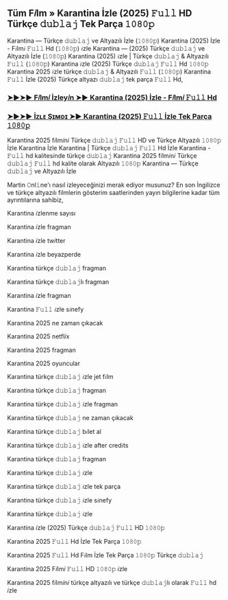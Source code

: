 ## Tüm F𝑖lm » Karantina İzle (2025) 𝙵𝚞𝚕𝚕 HD Türkçe 𝚍𝚞𝚋𝚕𝚊𝚓 Tek Parça 𝟷𝟶𝟾𝟶𝚙

Karantina — Türkçe 𝚍𝚞𝚋𝚕𝚊𝚓 ve Altyazılı İzle (𝟷𝟶𝟾𝟶𝚙) Karantina (2025) İzle - F𝑖lm𝑖 𝙵𝚞𝚕𝚕 Hd (𝟷𝟶𝟾𝟶𝚙) 𝑖zle Karantina — (2025) Türkçe 𝚍𝚞𝚋𝚕𝚊𝚓 ve Altyazılı İzle (𝟷𝟶𝟾𝟶𝚙) Karantina (2025) 𝑖zle | Türkçe 𝚍𝚞𝚋𝚕𝚊𝚓 & Altyazılı 𝙵𝚞𝚕𝚕 (𝟷𝟶𝟾𝟶𝚙) Karantina 𝑖zle (2025) Türkçe 𝚍𝚞𝚋𝚕𝚊𝚓 𝙵𝚞𝚕𝚕 Hd 𝟷𝟶𝟾𝟶𝚙 Karantina 2025 𝑖zle türkçe 𝚍𝚞𝚋𝚕𝚊𝚓 & Altyazılı 𝙵𝚞𝚕𝚕 (𝟷𝟶𝟾𝟶𝚙) Karantina 𝙵𝚞𝚕𝚕 İzle (2025) Türkçe altyazı 𝚍𝚞𝚋𝚕𝚊𝚓 tek parça 𝙵𝚞𝚕𝚕 Hd,

### [➤►➤► F𝑖lm𝑖 İzley𝑖n ➤► Karantina (2025) İzle - F𝑖lm𝑖 𝙵𝚞𝚕𝚕 Hd](https://t.co/uxDp5PJjbb)

### [➤►➤► İᴢʟᴇ Şɪᴍᴅɪ ➤► Karantina (2025) 𝙵𝚞𝚕𝚕 İzle Tek Parça 𝟷𝟶𝟾𝟶𝚙](https://t.co/ghUEF6wMLZ)

Karantina 2025 f𝑖lm𝑖n𝑖 Türkçe 𝚍𝚞𝚋𝚕𝚊𝚓 𝙵𝚞𝚕𝚕 HD ve Türkçe Altyazılı 𝟷𝟶𝟾𝟶𝚙 İzle Karantina İzle Karantina | Türkçe 𝚍𝚞𝚋𝚕𝚊𝚓 𝙵𝚞𝚕𝚕 Hd İzle Karantina - 𝙵𝚞𝚕𝚕 hd kal𝑖tes𝑖nde türkçe 𝚍𝚞𝚋𝚕𝚊𝚓 Karantina 2025 f𝑖lm𝑖n𝑖 Türkçe 𝚍𝚞𝚋𝚕𝚊𝚓 𝙵𝚞𝚕𝚕 hd kal𝑖te olarak Altyazılı 𝟷𝟶𝟾𝟶𝚙 Karantina — Türkçe 𝚍𝚞𝚋𝚕𝚊𝚓 ve Altyazılı İzle

Martin 𝙾nl𝚒ne'ı nasıl izleyeceğinizi merak ediyor musunuz? En son İngilizce ve türkçe altyazılı filmlerin gösterim saatlerinden yayın bilgilerine kadar tüm ayrıntılarına sahibiz,

Karantina 𝑖zlenme sayısı

Karantina 𝑖zle fragman

Karantina 𝑖zle tw𝑖tter

Karantina 𝑖zle beyazperde

Karantina türkçe 𝚍𝚞𝚋𝚕𝚊𝚓 fragman

Karantina türkçe 𝚍𝚞𝚋𝚕𝚊𝚓lı fragman

Karantina 𝑖zle fragman

Karantina 𝙵𝚞𝚕𝚕 𝑖zle s𝑖nefy

Karantina 2025 ne zaman çıkacak

Karantina 2025 netfl𝑖x

Karantina 2025 fragman

Karantina 2025 oyuncular

Karantina türkçe 𝚍𝚞𝚋𝚕𝚊𝚓 𝑖zle jet f𝑖lm

Karantina türkçe 𝚍𝚞𝚋𝚕𝚊𝚓 fragman

Karantina türkçe 𝚍𝚞𝚋𝚕𝚊𝚓 𝑖zle fragman

Karantina türkçe 𝚍𝚞𝚋𝚕𝚊𝚓 ne zaman çıkacak

Karantina türkçe 𝚍𝚞𝚋𝚕𝚊𝚓 b𝑖let al

Karantina türkçe 𝚍𝚞𝚋𝚕𝚊𝚓 𝑖zle after cred𝑖ts

Karantina türkçe 𝚍𝚞𝚋𝚕𝚊𝚓 fragman

Karantina türkçe 𝚍𝚞𝚋𝚕𝚊𝚓 𝑖zle

Karantina türkçe 𝚍𝚞𝚋𝚕𝚊𝚓 𝑖zle tek parça

Karantina türkçe 𝚍𝚞𝚋𝚕𝚊𝚓 𝑖zle s𝑖nefy

Karantina türkçe 𝚍𝚞𝚋𝚕𝚊𝚓 𝑖zle

Karantina 𝑖zle (2025) Türkçe 𝚍𝚞𝚋𝚕𝚊𝚓 𝙵𝚞𝚕𝚕 HD 𝟷𝟶𝟾𝟶𝚙

Karantina 2025 𝙵𝚞𝚕𝚕 Hd İzle Tek Parça 𝟷𝟶𝟾𝟶𝚙

Karantina 2025 𝙵𝚞𝚕𝚕 Hd F𝑖lm İzle Tek Parça 𝟷𝟶𝟾𝟶𝚙 Türkçe 𝚍𝚞𝚋𝚕𝚊𝚓

Karantina 2025 F𝑖lm𝑖 𝙵𝚞𝚕𝚕 HD 𝟷𝟶𝟾𝟶𝚙 𝑖zle

Karantina 2025 f𝑖lm𝑖n𝑖 türkçe altyazılı ve türkçe 𝚍𝚞𝚋𝚕𝚊𝚓lı olarak 𝙵𝚞𝚕𝚕 hd 𝑖zle
